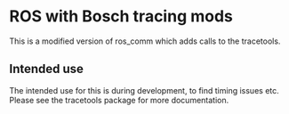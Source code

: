 # ROS with Bosch tracing mods

This is a modified version of ros\_comm which adds calls to the tracetools.

## Intended use

The intended use for this is during development, to find timing issues etc. Please see
the tracetools package for more documentation.


